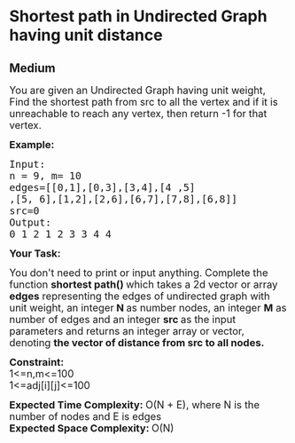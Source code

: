# Shortest path in Undirected Graph having unit distance
## Medium
<div class="problems_problem_content__Xm_eO" style="user-select: auto;"><p style="user-select: auto;"><span style="font-size: 18px; user-select: auto;">You are given an Undirected Graph having unit weight, Find the shortest path from src to all the vertex and if it is unreachable to reach any vertex, then return -1 for that vertex.</span></p>

<p style="user-select: auto;"><span style="font-size: 18px; user-select: auto;"><strong style="user-select: auto;">Example:</strong></span></p>

<pre style="user-select: auto;"><span style="font-size: 18px; user-select: auto;">Input:
n = 9, m= 10
edges=[[0,1],[0,3],[3,4],[4 ,5]
,[5, 6],[1,2],[2,6],[6,7],[7,8],[6,8]] 
src=0
Output:
0 1 2 1 2 3 3 4 4</span>
</pre>

<p style="user-select: auto;"><span style="font-size: 18px; user-select: auto;"><strong style="user-select: auto;">Your Task:</strong></span></p>

<p style="user-select: auto;"><span style="font-size: 18px; user-select: auto;">You don't need to print or input anything. Complete the function <strong style="user-select: auto;">shortest path()&nbsp;</strong>which takes a 2d vector or array <strong style="user-select: auto;">edges</strong> representing the edges of undirected graph with unit weight, an&nbsp;integer<strong style="user-select: auto;"> N </strong>as number nodes, an integer <strong style="user-select: auto;">M</strong> as number of edges&nbsp;and an integer <strong style="user-select: auto;">src&nbsp;</strong>as the input parameters and returns an integer array or vector, denoting&nbsp;<strong style="user-select: auto;">the vector of distance from src to all nodes.</strong></span></p>

<p style="user-select: auto;"><span style="font-size: 18px; user-select: auto;"><strong style="user-select: auto;">Constraint:</strong><br style="user-select: auto;">
1&lt;=n,m&lt;=100<br style="user-select: auto;">
1&lt;=adj[i][j]&lt;=100</span></p>

<p style="user-select: auto;"><span style="font-size: 18px; user-select: auto;"><strong style="user-select: auto;">Expected Time Complexity: </strong>O(N + E), where N is the number of nodes and E is edges</span><br style="user-select: auto;">
<span style="font-size: 18px; user-select: auto;"><strong style="user-select: auto;">Expected Space Complexity: </strong>O(N)</span></p>
</div>